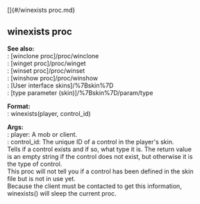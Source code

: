 []{#/winexists proc.md}    
## winexists proc    
**See also:**    
:   [winclone proc]/proc/winclone    
:   [winget proc]/proc/winget    
:   [winset proc]/proc/winset    
:   [winshow proc]/proc/winshow    
:   [User interface skins]/%7Bskin%7D    
:   [type parameter (skin)]/%7Bskin%7D/param/type    
<!-- -->    
**Format:**    
:   winexists(player, control_id)    
<!-- -->    
**Args:**    
:   player: A mob or client.    
:   control_id: The unique ID of a control in the player\'s skin.    
Tells if a control exists and if so, what type it is. The return value    
is an empty string if the control does not exist, but otherwise it is    
the type of control.    
This proc will not tell you if a control has been defined in the skin    
file but is not in use yet.    
Because the client must be contacted to get this information,    
winexists() will sleep the current proc.  